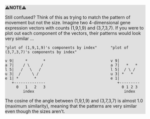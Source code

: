<div style="margin:2em; background-color: #e0e0e0;">

<strong>⚠️NOTE️️️⚠️</strong>

Still confused? Think of this as trying to match the pattern of movement but not the size. Imagine two 4-dimensional gene expression vectors with counts (1,9,1,9) and (3,7,3,7). If you were to plot out each component of the vectors, their patterns would look very similar ...

```{svgbob}
"plot of (1,9,1,9)'s components by index"      "plot of (3,7,3,7)'s components by index"

v 9|     *       *                             v 9|
a 7|    / \     /                              a 7|   *   *
l 5|   /   \   /                               l 5|  / \ / 
u 3|  /     \ /                                u 3| *   *  
e 1| *       *                                 e 1|
   +--------------                                +---------
     0   1   2   3                                  0 1 2 3
        index                                        index
```

The cosine of the angle between (1,9,1,9) and (3,7,3,7) is almost 1.0 (maximum similarity), meaning that the patterns are very similar even though the sizes aren't.
</div>

